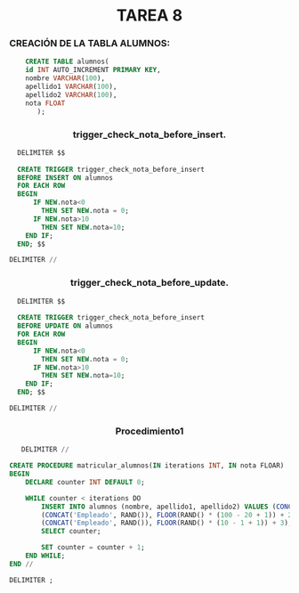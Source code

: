 <div align="center">

# TAREA 8

</div>

### CREACIÓN DE LA TABLA ALUMNOS:

```sql
    CREATE TABLE alumnos(
    id INT AUTO_INCREMENT PRIMARY KEY,
    nombre VARCHAR(100),
    apellido1 VARCHAR(100),
    apellido2 VARCHAR(100),
    nota FLOAT
       );
```


<div align="center">

### trigger_check_nota_before_insert.

</div>

```sql
  DELIMITER $$
  
  CREATE TRIGGER trigger_check_nota_before_insert
  BEFORE INSERT ON alumnos
  FOR EACH ROW 
  BEGIN
      IF NEW.nota<0
        THEN SET NEW.nota = 0;
      IF NEW.nota>10
        THEN SET NEW.nota=10;
    END IF;
  END; $$

DELIMITER //
```

<div align="center">

### trigger_check_nota_before_update.

</div>

```sql
  DELIMITER $$
  
  CREATE TRIGGER trigger_check_nota_before_insert
  BEFORE UPDATE ON alumnos
  FOR EACH ROW 
  BEGIN
      IF NEW.nota<0
        THEN SET NEW.nota = 0;
      IF NEW.nota>10
        THEN SET NEW.nota=10;
    END IF;
  END; $$

DELIMITER //
```

<div align="center">
  
### Procedimiento1

</div>

```sql
   DELIMITER //

CREATE PROCEDURE matricular_alumnos(IN iterations INT, IN nota FLOAR)
BEGIN
    DECLARE counter INT DEFAULT 0;

    WHILE counter < iterations DO
        INSERT INTO alumnos (nombre, apellido1, apellido2) VALUES (CONCAT('Empleado', RAND()), FLOOR(RAND() * (10000 - 2000 + 1)) + 2000),
        (CONCAT('Empleado', RAND()), FLOOR(RAND() * (100 - 20 + 1)) + 200),
        (CONCAT('Empleado', RAND()), FLOOR(RAND() * (10 - 1 + 1)) + 3);
        SELECT counter;

        SET counter = counter + 1;
    END WHILE;
END //

DELIMITER ; 
```

